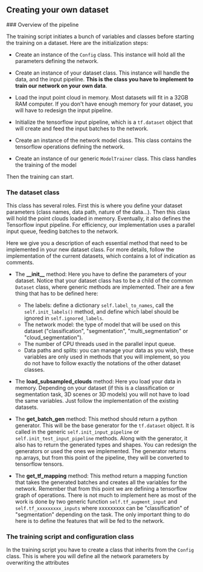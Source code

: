 
## Creating your own dataset


### Overview of the pipeline

The training script initiates a bunch of variables and classes before starting the training on a dataset. Here are the 
initialization steps:

* Create an instance of the `Config` class. This instance will hold all the parameters defining the network.

* Create an instance of your dataset class. This instance will handle the data, and the input pipeline. **This is the 
class you have to implement to train our network on your own data**.

* Load the input point cloud in memory. Most datasets will fit in a 32GB RAM computer. If you don't have enough memory
for your dataset, you will have to redesign the input pipeline.

* Initialize the tensorflow input pipeline, which is a `tf.dataset` object that will create and feed the input batches
to the network.

* Create an instance of the network model class. This class contains the tensorflow operations defining the network.

* Create an instance of our generic `ModelTrainer` class. This class handles the training of the model

Then the training can start.


### The dataset class

This class has several roles. First this is where you define your dataset parameters (class names, data path, nature 
of the data...). Then this class will hold the point clouds loaded in memory. Eventually, it also defines the 
Tensorflow input pipeline. For efficiency, our implementation uses a parallel input queue, feeding batches to the 
network.

Here we give you a description of each essential method that need to be implemented in your new dataset class. For more
details, follow the implementation of the current datasets, which contains a lot of indication as comments.


* The **\_\_init\_\_** method: Here you have to define the parameters of your dataset. Notice that your dataset class 
has to be a child of the common `Dataset` class, where generic methods are implemented. Their are a few thing that has 
to be defined here:
    - The labels: define a dictionary `self.label_to_names`, call the `self.init_labels()` method, and define which 
    label should be ignored in `self.ignored_labels`.
    - The network model: the type of model that will be used on this dataset ("classification", "segmentation", 
    "multi_segmentation" or "cloud_segmentation").
    - The number of CPU threads used in the parallel input queue.
    - Data paths and splits: you can manage your data as you wish, these variables are only used in methods that you 
    will implement, so you do not have to follow exactly the notations of the other dataset classes.
    
    
* The **load_subsampled_clouds** method: Here you load your data in memory. Depending on your dataset (if this is a 
classification or segmentation task, 3D scenes or 3D models) you will not have to load the same variables. Just follow 
the implementation of the existing datasets.


* The **get_batch_gen** method: This method should return a python generator. This will be the base generator for the
`tf.dataset` object. It is called in the generic `self.init_input_pipeline` or `self.init_test_input_pipeline` methods. 
Along with the generator, it also has to return the generated types and shapes. You can redesign the generators or used 
the ones we implemented. The generator returns np.arrays, but from this point of the pipeline, they will be converted 
to tensorflow tensors.


* The **get_tf_mapping** method: This method return a mapping function that takes the generated batches and creates all 
the variables for the network. Remember that from this point we are defining a tensorflow graph of operations. There is 
not much to implement here as most of the work is done by two generic function `self.tf_augment_input` and 
`self.tf_xxxxxxxxx_inputs` where xxxxxxxxx can be "classification" of "segmentation" depending on the task. The only 
important thing to do here is to define the features that will be fed to the network.


### The training script and configuration class

In the training script you have to create a class that inherits from the `Config` class. This is where you will define 
all the network parameters by overwriting the attributes



